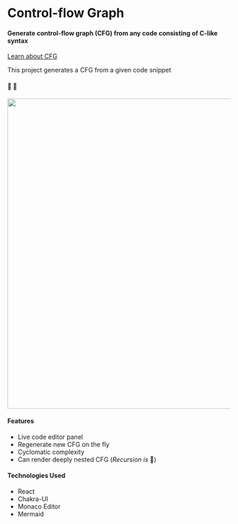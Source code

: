 # Control-flow Graph

#### Generate control-flow graph (CFG) from any code consisting of C-like syntax <br>
[Learn about CFG](https://en.wikipedia.org/wiki/Control-flow_graph)

 This project generates a CFG from a given code snippet
 
 #### :eyes: :eyes:
 <img width="700px" src="https://drive.google.com/uc?id=1ep9h-uEnoa8piP_md3eGMP_KIqsAmg1S" />
 <br>
 
 #### Features
 - Live code editor panel
 - Regenerate new CFG on the fly
 - Cyclomatic complexity
 - Can render deeply nested CFG (_Recursion is_ :crown:)
 
  #### Technologies Used
  - React
  - Chakra-UI
  - Monaco Editor
  - Mermaid
  
